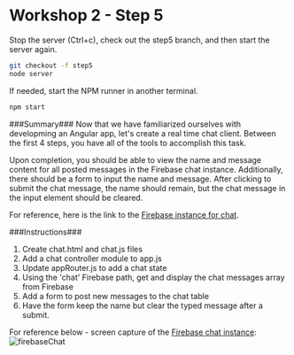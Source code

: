 # Workshop 2 - Step 5

Stop the server (Ctrl+c), check out the step5 branch, and then start the server again.

```bash
git checkout -f step5
node server
```

If needed, start the NPM runner in another terminal.
```bash
npm start
```

###Summary###
Now that we have familiarized ourselves with developming an Angular app, let's create a real time chat client. Between the first 4 steps, you have all of the tools to accomplish this task.

Upon completion, you should be able to view the name and message content for all posted messages in the Firebase chat instance. Additionally, there should be a form to input the name and message. After clicking to submit the chat message, the name should remain, but the chat message in the input element should be cleared.

For reference, here is the link to the [Firebase instance for chat](https://material-sandbox.firebaseio.com/chat).

###Instructions###
1. Create chat.html and chat.js files
2. Add a chat controller module to app.js
3. Update appRouter.js to add a chat state
4. Using the 'chat' Firebase path, get and display the chat messages array from Firebase
5. Add a form to post new messages to the chat table
6. Have the form keep the name but clear the typed message after a submit.

For reference below - screen capture of the [Firebase chat instance](https://material-sandbox.firebaseio.com/chat):
![firebaseChat](https://cloud.githubusercontent.com/assets/15114749/13079315/a967a6dc-d491-11e5-80a3-5be5eb36cb5f.png)
